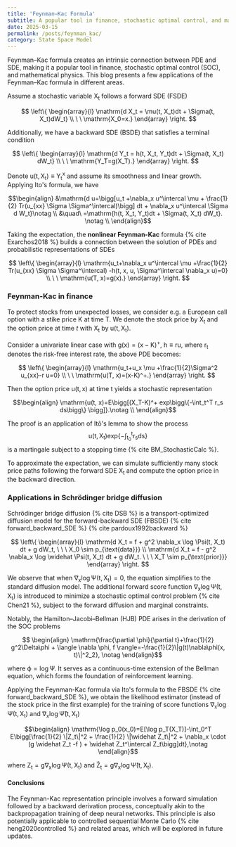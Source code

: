 ```yaml
---
title: 'Feynman–Kac Formula'
subtitle: A popular tool in finance, stochastic optimal control, and mathematical physics
date: 2025-03-15
permalink: /posts/feynman_kac/
category: State Space Model
---
```



Feynman–Kac formula creates an intrinsic connection between PDE and SDE, making it a popular tool in finance, stochastic optimal control (SOC), and mathematical physics. This blog presents a few applications of the Feynman–Kac formula in different areas. 

Assume a stochastic variable $\mathrm{X_t}$ follows a forward SDE (FSDE)

$$
\left\{
\begin{array}{l}
    \mathrm{d X_t = \mu(t, X_t)dt + \Sigma(t, X_t)dW_t} \\
    \ \ \mathrm{X_0=x.}
\end{array}
\right.
$$

Additionally, we have a backward SDE (BSDE) that satisfies a terminal condition

$$
\left\{
\begin{array}{l}
    \mathrm{d Y_t = h(t, X_t, Y_t)dt + \Sigma(t, X_t) dW_t} \\
    \ \ \mathrm{Y_T=g(X_T).}
\end{array}
\right.
$$

Denote $\mathrm{u(t, X_t)\equiv Y_t^{x}}$ and assume its smoothness and linear growth. Applying Ito's formula, we have 

$$\begin{align}
    &\mathrm{d u=\bigg[u_t +\nabla_x u^\intercal \mu + \frac{1}{2} Tr(u_{xx} \Sigma \Sigma^\intercal)\bigg] dt + \nabla_x u^\intercal \Sigma d W_t}\notag \\
    &\quad\ =\mathrm{h(t, X_t, Y_t)dt + \Sigma(t, X_t) dW_t}. \notag \\
\end{align}$$

Taking the expectation, the **nonlinear Feynman-Kac** formula {% cite Exarchos2018 %} builds a connection between the solution of PDEs and probabilistic representations of SDEs

$$
\left\{
\begin{array}{l}
    \mathrm{u_t+\nabla_x u^\intercal \mu +\frac{1}{2} Tr(u_{xx} \Sigma \Sigma^\intercal) -h(t, x, u, \Sigma^\intercal \nabla_x u)=0} \\
    \ \ \mathrm{u(T, x)=g(x).}
\end{array}
\right.
$$

 <!-- and price can be derived by applying the Feynman-Kac representation -->

### Feynman-Kac in finance

To protect stocks from unexpected losses, we consider e.g. a European call option with a stike price $\mathrm{K}$ at time $\mathrm{T}$. We denote the stock price by $\mathrm{X_t}$ and the option price at time $t$ with $\mathrm{X_t}$ by $\mathrm{u(t, X_t)}$.

Consider a univariate linear case with $\mathrm{g(x)=(x-K)^+}$, $\mathrm{h\equiv r u}$, where $\mathrm{r_t}$ denotes the risk-free interest rate, the above PDE becomes: 


$$
\left\{
\begin{array}{l}
    \mathrm{u_t+u_x \mu   +\frac{1}{2}\Sigma^2 u_{xx}-r u=0} \\
    \ \ \mathrm{u(T, x)=(x-K)^+.}
\end{array}
\right.
$$



Then the option price $\mathrm{u(t, x)}$ at time $\mathrm{t}$ yields a stochastic representation

$$\begin{align}
    \mathrm{u(t, x)=E\bigg[(X_T-K)^+ exp\bigg\{-\int_t^T r_s ds\bigg\} \bigg]}.\notag \\
\end{align}$$

The proof is an application of Itô's lemma to show the process $$\mathrm{u(t, X_t) exp\{-\int_{t_0}^t r_s ds \}}$$ is a martingale subject to a stopping time {% cite BM_StochasticCalc %}.



To approximate the expectation, we can simulate sufficiently many stock price paths following the forward SDE $\mathrm{X_t}$ and compute the option price in the backward direction. 


### Applications in Schrödinger bridge diffusion


Schrödinger bridge diffusion {% cite DSB %} is a transport-optimized diffusion model for the forward-backward SDE (FBSDE) {% cite forward_backward_SDE %} {% cite pardoux1992backward %}

$$
\left\{
\begin{array}{l}
    \mathrm{d X_t = f + g^2 \nabla_x \log \Psi(t, X_t) dt + g dW_t, \ \ \ X_0 \sim p_{\text{data}}} \\
    \mathrm{d X_t = f - g^2 \nabla_x \log \widehat \Psi(t, X_t) dt + g dW_t. \ \ \ X_T \sim p_{\text{prior}}}
\end{array}
\right.
$$

We observe that when $\mathrm{\nabla_x \log \Psi(t, X_t)}=0$, the equation simplifies to the standard diffusion model. The additional forward score function $\mathrm{\nabla_x \log \Psi(t, X_t)}$ is introduced to minimize a stochastic optimal control problem {% cite Chen21 %}, subject to the forward diffusion and marginal constraints. 

Notably, the Hamilton–Jacobi–Bellman (HJB) PDE arises in the derivation of the SOC problems

$$
\begin{align}
\mathrm{\frac{\partial \phi}{\partial t}+\frac{1}{2} g^2\Delta\phi + \langle \nabla \phi, f \rangle=-\frac{1}{2}\|g(t)\nabla\phi(x, t)\|^2_2}, \notag
\end{align}$$

where $\mathrm{\phi=\log \Psi}$. It serves as a continuous-time extension of the Bellman equation, which forms the foundation of reinforcement learning.


Applying the Feynman-Kac formula via Ito's formula to the FBSDE {% cite forward_backward_SDE %}, we obtain the likelihood estimator (instead of the stock price in the first example) for the training of score functions $\mathrm{\nabla_x \log \Psi(t, X_t)}$ and $\mathrm{\nabla_x \log \widehat \Psi(t, X_t)}$

$$\begin{align}
\mathrm{\log p_0(x_0)=E[\log p_T(X_T)]-\int_0^T E\bigg[\frac{1}{2} \|Z_t\|^2 + \frac{1}{2} \|\widehat Z_t\|^2 + \nabla_x \cdot (g \widehat Z_t -f ) + \widehat Z_t^\intercal Z_t\bigg]dt},\notag
\end{align}$$

where $\mathrm{Z_t=g\nabla_x \log \Psi(t, X_t)}$ and $\mathrm{\widehat Z_t=g\nabla_x \log \widehat \Psi(t, X_t)}$.


#### Conclusions

The Feynman-Kac representation principle involves a forward simulation followed by a backward derivation process, conceptually akin to the backpropagation training of deep neural networks. This principle is also potentially applicable to controlled sequential Monte Carlo {% cite heng2020controlled %} and related areas, which will be explored in future updates.
